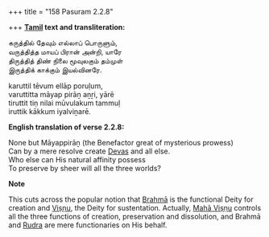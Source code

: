 +++
title = "158 Pasuram 2.2.8"

+++
**[Tamil](/definition/tamil#history "show Tamil definitions") text and transliteration:**

கருத்தில் தேவும் எல்லாப் பொருளும்,  
வருத்தித்த மாயப் பிரான் அன்றி, யாரே  
திருத்தித் திண் நிலை மூவுலகும் தம்முள்  
இருத்திக் காக்கும் இயல்வினரே.

karuttil tēvum ellāp poruḷum,  
varuttitta māyap pirāṉ aṉṟi, yārē  
tiruttit tiṇ nilai mūvulakum tammuḷ  
iruttik kākkum iyalviṉarē.

**English translation of verse 2.2.8:**

None but Māyappirāṉ (the Benefactor great of mysterious prowess)  
Can by a mere resolve create [Devas](/definition/deva#vaishnavism "show Devas definitions") and all else.  
Who else can His natural affinity possess  
To preserve by sheer will all the three worlds?

**Note**

This cuts across the popular notion that [Brahmā](/definition/brahma#vaishnavism "show Brahmā definitions") is the functional Deity for creation and [Viṣṇu](/definition/vishnu#vaishnavism "show Viṣṇu definitions"), the Deity for sustentation. Actually, [Mahā Viṣṇu](/definition/mahavishnu#vaishnavism "show Mahā Viṣṇu definitions") controls all the three functions of creation, preservation and dissolution, and Brahmā and [Rudra](/definition/rudra#vaishnavism "show Rudra definitions") are mere functionaries on His behalf.


